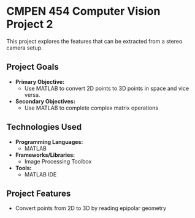 # CMPEN 454 Computer Vision Project 2
This project explores the features that can be extracted from a stereo camera setup.

## Project Goals
- **Primary Objective:**
  - Use MATLAB to convert 2D points to 3D points in space and vice versa.
- **Secondary Objectives:**
  - Use MATLAB to complete complex matrix operations

## Technologies Used
- **Programming Languages:**
  - MATLAB
- **Frameworks/Libraries:**
  - Image Processing Toolbox
- **Tools:**
  - MATLAB IDE

## Project Features
 - Convert points from 2D to 3D by reading epipolar geometry
